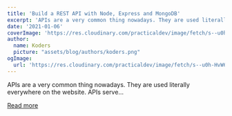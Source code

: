 ```yaml
---
title: 'Build a REST API with Node, Express and MongoDB'
excerpt: 'APIs are a very common thing nowadays. They are used literally everywhere on the website. APIs serve...'
date: '2021-01-06'
coverImage: 'https://res.cloudinary.com/practicaldev/image/fetch/s--u0h-HvW6--/c_imagga_scale,f_auto,fl_progressive,h_420,q_auto,w_1000/https://dev-to-uploads.s3.amazonaws.com/i/6j8hgqxgow8zzopj6efb.jpg'
author:
  name: Koders
  picture: "assets/blog/authors/koders.png"
ogImage:
  url: 'https://res.cloudinary.com/practicaldev/image/fetch/s--u0h-HvW6--/c_imagga_scale,f_auto,fl_progressive,h_420,q_auto,w_1000/https://dev-to-uploads.s3.amazonaws.com/i/6j8hgqxgow8zzopj6efb.jpg'
---
```


APIs are a very common thing nowadays. They are used literally everywhere on the website. APIs serve...

[Read more](https://dev.to/shubham1710/build-a-rest-api-with-node-express-and-mongodb-4o82)
